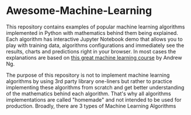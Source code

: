 # Awesome-Machine-Learning 
This repository contains examples of popular machine learning algorithms implemented in Python with mathematics behind them being explained. Each algorithm has interactive Jupyter Notebook demo that allows you to play with training data, algorithms configurations and immediately see the results, charts and predictions right in your browser. In most cases the explanations are based on [this great machine learning course](https://www.coursera.org/learn/machine-learning) by Andrew Ng.

The purpose of this repository is not to implement machine learning algorithms by using 3rd party library one-liners but rather to practice implementing these algorithms from scratch and get better understanding of the mathematics behind each algorithm. That's why all algorithms implementations are called "homemade" and not intended to be used for production.
Broadly, there are 3 types of Machine Learning Algorithms
